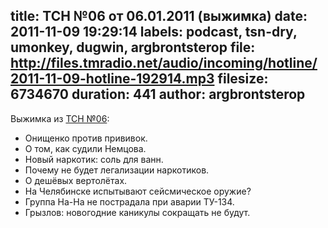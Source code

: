 title: ТСН №06 от 06.01.2011 (выжимка)
date: 2011-11-09 19:29:14
labels: podcast, tsn-dry, umonkey, dugwin, argbrontsterop
file: http://files.tmradio.net/audio/incoming/hotline/2011-11-09-hotline-192914.mp3
filesize: 6734670
duration: 441
author: argbrontsterop
---
Выжимка из [ТСН №06](/programs/tsn/06/):

- Онищенко против прививок.
- О том, как судили Немцова.
- Новый наркотик: соль для ванн.
- Почему не будет легализации наркотиков.
- О дешёвых вертолётах.
- На Челябинске испытывают сейсмическое оружие?
- Группа На-На не пострадала при аварии ТУ-134.
- Грызлов: новогодние каникулы сокращать не будут.